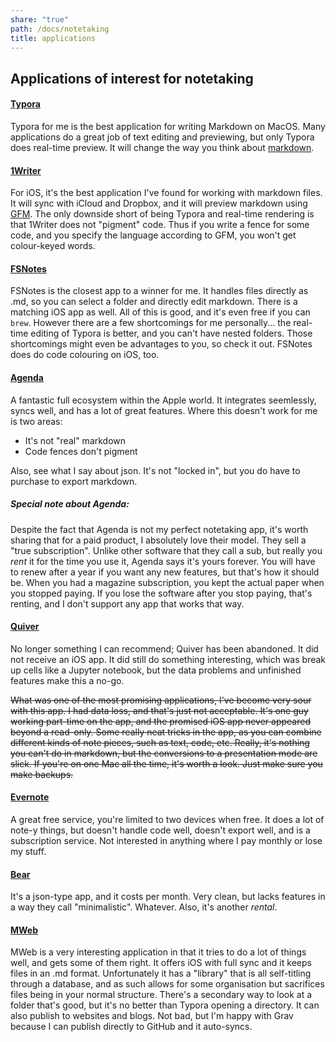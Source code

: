 ```yaml
---
share: "true"
path: /docs/notetaking
title: applications
---
```


## Applications of interest for notetaking

#### [Typora](https://typora.io)

Typora for me is the best application for writing Markdown on MacOS. Many applications do a great job of text editing and previewing, but only Typora does real-time preview. It will change the way you think about [markdown](https://daringfireball.net/projects/markdown/basics).

#### [1Writer](http://www.1writerapp.com)

For iOS, it's the best application I've found for working with markdown files. It will sync with iCloud and Dropbox, and it will preview markdown using [GFM](https://github.github.com/gfm/). The only downside short of being Typora and real-time rendering is that 1Writer does not "pigment" code. Thus if you write a fence for some code, and you specify the language according to GFM, you won't get colour-keyed words.

#### [FSNotes](https://fsnot.es)

FSNotes is the closest app to a winner for me. It handles files directly as .md, so you can select a folder and directly edit markdown. There is a matching iOS app as well. All of this is good, and it's even free if you can `brew`. However there are a few shortcomings for me personally... the real-time editing of Typora is better, and you can't have nested folders. Those shortcomings might even be advantages to you, so check it out. FSNotes does do code colouring on iOS, too.

#### [Agenda](https://www.agenda.com)

A fantastic full ecosystem within the Apple world. It integrates seemlessly, syncs well, and has a lot of great features. Where this doesn't work for me is two areas:
- It's not "real" markdown
- Code fences don't pigment

Also, see what I say about json. It's not "locked in", but you do have to purchase to export markdown.

##### Special note about Agenda:

Despite the fact that Agenda is not my perfect notetaking app, it's worth sharing that for a paid product, I absolutely love their model. They sell a "true subscription". Unlike other software that they call a sub, but really you _rent_ it for the time you use it, Agenda says it's yours forever. You will have to renew after a year if you want any new features, but that's how it should be. When you had a magazine subscription, you kept the actual paper when you stopped paying. If you lose the software after you stop paying, that's renting, and I don't support any app that works that way.

#### [Quiver](http://happenapps.com)

No longer something I can recommend; Quiver has been abandoned. It did not receive an iOS app. It did still do something interesting, which was break up cells like a Jupyter notebook, but the data problems and unfinished features make this a no-go.

~~What was one of the most promising applications, I've become very sour with this app. I had data loss, and that's just not acceptable. It's one guy working part-time on the app, and the promised iOS app never appeared beyond a read-only. Some really neat tricks in the app, as you can combine different kinds of note pieces, such as text, code, etc. Really, it's nothing you can't do in markdown, but the conversions to a presentation mode are slick. If you're on one Mac all the time, it's worth a look. Just make sure you make backups.~~

#### [Evernote](https://evernote.com)

A great free service, you're limited to two devices when free. It does a lot of note-y things, but doesn't handle code well, doesn't export well, and is a subscription service. Not interested in anything where I pay monthly or lose my stuff.

#### [Bear](https://bear.app)

It's a json-type app, and it costs per month. Very clean, but lacks features in a way they call "minimalistic". Whatever. Also, it's another _rental_.

#### [MWeb](https://www.mweb.im)

MWeb is a very interesting application in that it tries to do a lot of things well, and gets some of them right. It offers iOS with full sync and it keeps files in an .md format. Unfortunately it has a "library" that is all self-titling through a database, and as such allows for some organisation but sacrifices files being in your normal structure. There's a secondary way to look at a folder that's good, but it's no better than Typora opening a directory. It can also publish to websites and blogs. Not bad, but I'm happy with Grav because I can publish directly to GitHub and it auto-syncs.


